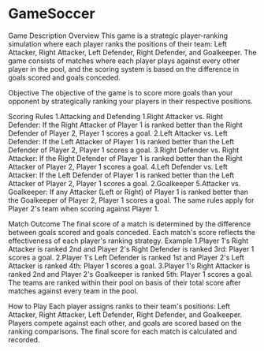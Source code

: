 # GameSoccer
Game Description
Overview
This game is a strategic player-ranking simulation where each player ranks the positions of their team: Left Attacker, Right Attacker, Left Defender, Right Defender, and Goalkeeper. The game consists of matches where each player plays against every other player in the pool, and the scoring system is based on the difference in goals scored and goals conceded.

Objective
The objective of the game is to score more goals than your opponent by strategically ranking your players in their respective positions.

Scoring Rules
1.Attacking and Defending
1.Right Attacker vs. Right Defender: If the Right Attacker of Player 1 is ranked better than the Right Defender of Player 2, Player 1 scores a goal.
2.Left Attacker vs. Left Defender: If the Left Attacker of Player 1 is ranked better than the Left Defender of Player 2, Player 1 scores a goal.
3.Right Defender vs. Right Attacker: If the Right Defender of Player 1 is ranked better than the Right Attacker of Player 2, Player 1 scores a goal.
4.Left Defender vs. Left Attacker: If the Left Defender of Player 1 is ranked better than the Left Attacker of Player 2, Player 1 scores a goal.
2.Goalkeeper
5.Attacker vs. Goalkeeper: If any Attacker (Left or Right) of Player 1 is ranked better than the Goalkeeper of Player 2, Player 1 scores a goal.
The same rules apply for Player 2's team when scoring against Player 1.

Match Outcome
The final score of a match is determined by the difference between goals scored and goals conceded.
Each match's score reflects the effectiveness of each player's ranking strategy.
Example
1.Player 1's Right Attacker is ranked 2nd and Player 2's Right Defender is ranked 3rd: Player 1 scores a goal.
2.Player 1's Left Defender is ranked 1st and Player 2's Left Attacker is ranked 4th: Player 1 scores a goal.
3.Player 1's Right Attacker is ranked 2nd and Player 2's Goalkeeper is ranked 5th: Player 1 scores a goal.
The teams are ranked within their pool on basis of their total score after matches against every team in the pool.

How to Play
Each player assigns ranks to their team's positions: Left Attacker, Right Attacker, Left Defender, Right Defender, and Goalkeeper.
Players compete against each other, and goals are scored based on the ranking comparisons.
The final score for each match is calculated and recorded.
